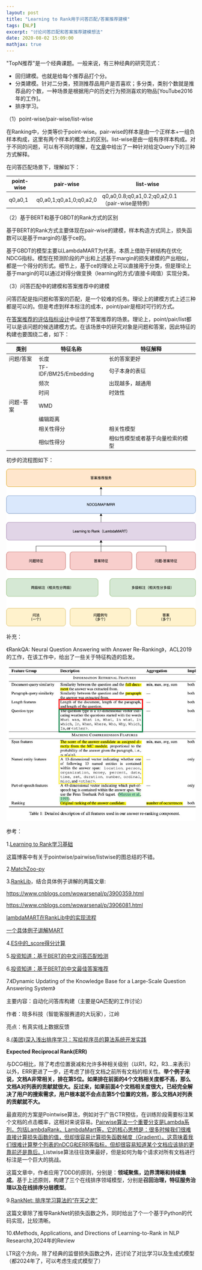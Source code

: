 ```yaml
---
layout: post
title: "Learning to Rank用于问答匹配/答案推荐建模"
tags: [NLP]
excerpt: "讨论问答匹配和答案推荐建模想法"
date: 2020-08-02 15:09:00
mathjax: true
---
```


"TopN推荐"是一个经典课题。一般来说，有三种经典的研究范式：

+ 回归建模。也就是给每个推荐品打个分。
+ 分类建模。针对二分类，预测推荐品用户是否喜欢；多分类，类别个数就是推荐品的个数，一种场景是根据用户的历史行为预测喜欢的物品[YouTube2016年的工作]。
+ 排序学习。

（1）point-wise/pair-wise/list-wise

在Ranking中，分类等价于point-wise。pair-wise的样本是由一个正样本+一组负样本构成，这里有两个样本的概念上的区别。list-wise是由一组有序样本构成。对于不同的问题，可以有不同的理解，在[文章](http://kubicode.me/2016/02/15/Machine%20Learning/Learning-To-Rank-Base-Knowledge/)中给出了一种针对给定Query下的三种方式解释。

在问答匹配场景下，理解如下：

|point-wise|pair-wise|list-wise|
|------|------|------|
|q0,a0,1|q0,a0,1;q0,a1,0;q0,a2,0|q0,a0,0.8;q0,a1,0.2;q0,a2,0.1（pair-wise是特例）|


（2）基于BERT和基于GBDT的Rank方式的区别

基于BERT的Rank方式主要体现在pair-wise的建模，样本构造方式同上，损失函数可以是基于margin的/基于ce的。

基于GBDT的模型主要以LambdaMART为代表，本质上借助于树结构在优化NDCG指标。模型在预测阶段的产出和上述基于margin的损失建模的产出相似，都是一个得分的形式。细节上，基于ce的理论上可以直接用于分类，但是理论上基于margin的可以通过对得分做变换（learning的方式/直接卡阈值）实现分类。

（3）问答匹配中的建模和答案推荐中的建模

问答匹配是指问题和答案的匹配，是一个较难的任务。理论上的建模方式上述三种都是可以的。但是考虑到样本标注的成本，point/pair是相对可行的方式。

在[答案推荐的评估指标设计](https://zhpmatrix.github.io/2020/08/02/answer-recommend-metric/)中设想了答案推荐的场景。理论上，point/pair/list都可以是该问题的候选建模方式。在该场景中的研究对象是问题和答案，因此特征的构建也要围绕二者，如下：

|类别|特征名称|特征解释|
|-------|------|------|
|问题/答案|长度|长的答案更好|
||TF-IDF/BM25/Embedding|句子本身的表征|
||频次|出现越多，越通用|
||时间|时效性|
|问题-答案|WMD||
||编辑距离||
||相关性得分|相关性模型|
||相似性得分|相似性模型或者基于向量检索的模型|

初步的流程图如下：

![img_](https://github.com/zhpmatrix/zhpmatrix.github.io/blob/master/images/%E7%AD%94%E6%A1%88%E6%8E%A8%E8%8D%90(L2R).png?raw=true)

补充：

《RankQA: Neural Question Answering with Answer Re-Ranking》，ACL2019的工作，在该工作中，给出了一些关于特征构造的启发。

![img_feature](https://github.com/zhpmatrix/zhpmatrix.github.io/blob/master/images/feature.jpg?raw=true)

参考：

1.[Learning to Rank学习基础](http://kubicode.me/2016/02/15/Machine%20Learning/Learning-To-Rank-Base-Knowledge/)

这篇博客中有关于pointwise/pairwise/listwise的图总结的不错。

2.[MatchZoo-py](https://github.com/NTMC-Community/MatchZoo-py)

3.[RankLib](http://people.cs.umass.edu/~vdang/ranklib.html)，结合具体例子讲解的两篇文章:

https://www.cnblogs.com/wowarsenal/p/3900359.html

https://www.cnblogs.com/wowarsenal/p/3906081.html

[lambdaMART在RankLib中的实现流程](https://blog.csdn.net/huagong_adu/article/details/40710305)

[一个具体例子讲解MART](https://zhuanlan.zhihu.com/p/81016622)

4.[ES中的_score得分计算](https://blog.csdn.net/paditang/article/details/79098830)

5.[投资知道：基于BERT的中文问答匹配检测](https://blog.csdn.net/zp563987805/article/details/104350670)

6.[投资知道：基于BERT的中文最佳答案推荐](https://blog.csdn.net/zp563987805/article/details/104406026)

7.《Dynamic Updating of the Knowledge Base for a Large-Scale Question Answering System》

主要内容：自动化问答库构建（主要是QA匹配的工作讨论）

作者：晓多科技（智能客服赛道的大玩家），江岭

亮点：有真实线上数据反馈

8.[(美团)深入浅出排序学习：写给程序员的算法系统开发实践](https://tech.meituan.com/2018/12/20/head-in-l2r.html)


**Expected Reciprocal Rank(ERR)**

与DCG相比，除了考虑位置衰减和允许多种相关级别（以R1，R2，R3…来表示）以外，ERR更进了一步，还考虑了排在文档之前所有文档的相关性。**举个例子来说，文档A非常相关，排在第5位。如果排在前面的4个文档相关度都不高，那么文档A对列表的贡献就很大。反过来，如果前面4个文档相关度很大，已经完全解决了用户的搜索需求，用户根本就不会点击第5个位置的文档，那么文档A对列表的贡献就不大。**

最直观的方案是Pointwise算法，例如对于广告CTR预估，在训练阶段需要标注某个文档的点击概率，这相对来说容易。<u>Pairwise算法一个重要分支是Lambda系列，包括LambdaRank、LambdaMart等，它的核心思想是：很多时候我们很难直接计算损失函数的值，但却很容易计算损失函数梯度（Gradient）。这意味着我们很难计算整个列表的nDCG和ERR等指标，但却很容易知道某个文档应该排的更靠前还是靠后。</u>Listwise算法往往效果最好，但是如何为每个请求对所有文档进行标注是一个巨大的挑战。

这篇文章中，作者应用了DDD的原则，分别是：**领域聚焦，边界清晰和持续集成**。基于上述原则，构建了三个在线排序领域模型，分别是**召回治理，特征服务治理以及在线排序分层模型**。

9.[RankNet: 排序学习算法的“在天之灵”](https://zhuanlan.zhihu.com/p/435989798)

这篇文章除了推导RankNet的损失函数之外，同时给出了个一个基于Python的代码实现，比较清晰。

10.《Methods, Applications, and Directions of Learning-to-Rank in NLP Research》,2024年的Review

LTR这个方向，除了经典的监督损失函数之外，还讨论了对比学习以及生成式模型（都2024年了，可以考虑生成式模型了）